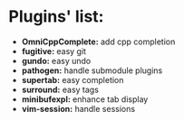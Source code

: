 Plugins' list:
==============

 - **OmniCppComplete:**  add cpp completion
 - **fugitive:**         easy git
 - **gundo:**            easy undo
 - **pathogen:**         handle submodule plugins
 - **supertab:**         easy completion
 - **surround:**         easy tags 
 - **minibufexpl:**      enhance tab display
 - **vim-session:**      handle sessions
